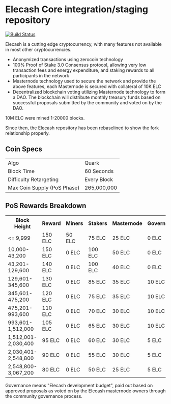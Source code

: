 Elecash Core integration/staging repository
=====================================

[![Build Status](https://travis-ci.org/liray-unendlich/Elecash.svg?branch=master)](https://travis-ci.org/liray-unendlich/Elecash)

Elecash is a cutting edge cryptocurrency, with many features not available in most other cryptocurrencies.
- Anonymized transactions using zerocoin technology
- 100% Proof of Stake 3.0 Consensus protocol, allowing very low transaction fees and energy expenditure, and staking rewards to all participants in the network
- Masternode technology used to secure the network and provide the above features, each Masternode is secured
  with collateral of 10K ELC
- Decentralized blockchain voting utilizing Masternode technology to form a DAO. The blockchain will distribute monthly treasury funds based on successful proposals submitted by the community and voted on by the DAO.

10M ELC were mined 1-20000 blocks.

Since then, the Elecash repository has been rebaselined to show the fork relationship properly.

## Coin Specs ##
<table>
<tr><td>Algo</td><td>Quark</td></tr>
<tr><td>Block Time</td><td>60 Seconds</td></tr>
<tr><td>Difficulty Retargeting</td><td>Every Block</td></tr>
<tr><td>Max Coin Supply (PoS Phase)</td><td>265,000,000</td></tr>
</table>

## PoS Rewards Breakdown ##
<table>
<th>Block Height</th><th>Reward</th><th>Miners</th><th>Stakers</th><th>Masternode</th><th>Governance</th>
<tr><td><= 9,999</td><td>150 ELC</td><td>50 ELC</td><td>75 ELC</td><td>25 ELC</td><td>0 ELC</td></tr>
<tr><td>10,000-43,200</td><td>150 ELC</td><td>0 ELC</td><td>100 ELC</td><td>50 ELC</td><td>0 ELC</td></tr>
<tr><td>43,201-129,600</td><td>140 ELC</td><td>0 ELC</td><td>100 ELC</td><td>40 ELC</td><td>0 ELC</td></tr>
<tr><td>129,601-345,600</td><td>130 ELC</td><td>0 ELC</td><td>85 ELC</td><td>35 ELC</td><td>10 ELC</td></tr>
<tr><td>345,601-475,200</td><td>120 ELC</td><td>0 ELC</td><td>75 ELC</td><td>35 ELC</td><td>10 ELC</td></tr>
<tr><td>475,201-993,600</td><td>110 ELC</td><td>0 ELC</td><td>70 ELC</td><td>30 ELC</td><td>10 ELC</td></tr>
<tr><td>993,601-1,512,000</td><td>105 ELC</td><td>0 ELC</td><td>65 ELC</td><td>30 ELC</td><td>10 ELC</td></tr>
<tr><td>1,512,001-2,030,400</td><td>95 ELC</td><td>0 ELC</td><td>60 ELC</td><td>30 ELC</td><td>5 ELC</td></tr>
<tr><td>2,030,401-2,548,800</td><td>90 ELC</td><td>0 ELC</td><td>55 ELC</td><td>30 ELC</td><td>5 ELC</td></tr>
<tr><td>2,548,800-3,067,200</td><td>80 ELC</td><td>0 ELC</td><td>50 ELC</td><td>25 ELC</td><td>5 ELC</td></tr>
</table>

Governance means "Elecash development budget", paid out based on approved proposals as voted on by the Elecash masternode owners through the community governance process.
